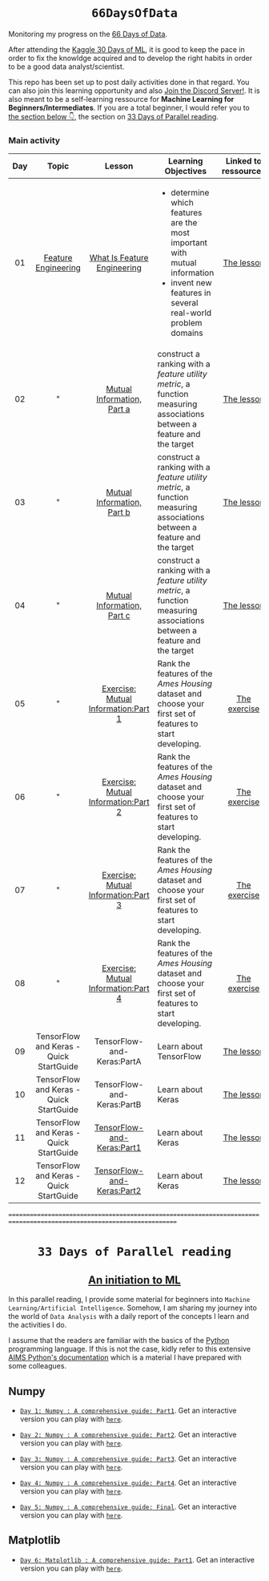 #                  <h1 align="center">                   ` 66DaysOfData `        </h1>

Monitoring my progress on the [66 Days of Data](https://www.kennethjee.com/66daysofdata).


After attending the [Kaggle 30 Days of ML](https://www.kaggle.com/thirty-days-of-ml), it is good to keep the pace in order to fix the knowldge acquired and to develop the right habits in order to be a good data analyst/scientist.


This repo has been set up to post daily activities done in that regard. You can also join this learning opportunity and also [Join the Discord Server!](https://discord.com/invite/BRv6YGb). It is also meant to be a self-learning ressource for **Machine Learning for Beginners/Intermediates**. 
If you are a total beginner, I would refer you to [the section below 👇](#an-initiation-to-ml), the section on [33 Days of Parallel reading](#33-days-of-parallel-reading).



### Main activity

| Day |                            Topic                           |                   Lesson                    | Learning Objectives                                                                                                             |                   Linked to ressources                  |     Author     |
|:-------------:|:----------------------------------------------------------:|:---------------------------------------------------:|---------------------------------------------------------------------------------------------------------------------------------|:-------------------------------------------------------------:|:--------------:|
|       01     | [Feature Engineering](https://www.kaggle.com/learn/feature-engineering)                                                 |   [What Is Feature Engineering](https://www.kaggle.com/ryanholbrook/what-is-feature-engineering) | <ul><li>determine which features are the most important with mutual information</li><li>invent new features in several real-world problem domains</li></ul>  |    [The lesson](https://www.kaggle.com/ryanholbrook/what-is-feature-engineering)         |    [Ryan Holbrook](https://www.kaggle.com/ryanholbrook)|
|  02   |   "     |  [Mutual Information, Part a](https://www.kaggle.com/ryanholbrook/mutual-information)       | construct a ranking with a *feature utility metric*, a function measuring associations between a feature and the target |[The lesson](https://www.kaggle.com/ryanholbrook/mutual-information) | "|
|  03   |   "     |  [Mutual Information, Part b](https://www.kaggle.com/ryanholbrook/mutual-information)       | construct a ranking with a *feature utility metric*, a function measuring associations between a feature and the target |[The lesson](https://www.kaggle.com/ryanholbrook/mutual-information) | "|
|  04   |   "     |  [Mutual Information, Part c](https://www.kaggle.com/ryanholbrook/mutual-information)       | construct a ranking with a *feature utility metric*, a function measuring associations between a feature and the target |[The lesson](https://www.kaggle.com/ryanholbrook/mutual-information) | "|
|  05   |   "     |  [Exercise: Mutual Information:Part 1](https://www.kaggle.com/yaeulrichgaba/exercise-mutual-information/edit)       | Rank the features of the *Ames Housing* dataset and choose your first set of features to start developing. |[The exercise](https://www.kaggle.com/yaeulrichgaba/exercise-mutual-information/edit) | "|
|  06   |   "     |  [Exercise: Mutual Information:Part 2](https://www.kaggle.com/yaeulrichgaba/exercise-mutual-information/edit)       | Rank the features of the *Ames Housing* dataset and choose your first set of features to start developing. |[The exercise](https://www.kaggle.com/yaeulrichgaba/exercise-mutual-information/edit) | "|
|  07   |   "     |  [Exercise: Mutual Information:Part 3](https://www.kaggle.com/yaeulrichgaba/exercise-mutual-information/edit)       | Rank the features of the *Ames Housing* dataset and choose your first set of features to start developing. |[The exercise](https://www.kaggle.com/yaeulrichgaba/exercise-mutual-information/edit) | "|
|  08   |   "     |  [Exercise: Mutual Information:Part 4](https://www.kaggle.com/yaeulrichgaba/exercise-mutual-information/edit)       | Rank the features of the *Ames Housing* dataset and choose your first set of features to start developing. |[The exercise](https://www.kaggle.com/yaeulrichgaba/exercise-mutual-information/edit) | "|
|  09   |   TensorFlow and Keras - Quick StartGuide     |  TensorFlow-and-Keras:PartA      | Learn about TensorFlow |[The lesson](https://en.wikipedia.org/wiki/TensorFlow) |  **Wikipedia**  |
|  10   |   TensorFlow and Keras - Quick StartGuide     |  TensorFlow-and-Keras:PartB      | Learn about Keras |[The lesson](https://en.wikipedia.org/wiki/Keras) |  **Wikipedia**  |
 | 11   |   TensorFlow and Keras - Quick StartGuide     |  [TensorFlow-and-Keras:Part1]()       | Learn about Keras |[The lesson]() |  [YaeUG](https://github.com/gabayae)  |
  | 12   |   TensorFlow and Keras - Quick StartGuide    |  [TensorFlow-and-Keras:Part2]()       | Learn about Keras |[The lesson]() |  " |






`=====================================================================================================================`


#             <h1 align="center"  class="anchor" id="33-days-of-parallel-reading" >  `33 Days of Parallel reading` </h1>

##             <h2 align="center" class="anchor" id="an-initiation-to-ml">  [An initiation to ML ](https://github.com/gabayae/-66DaysOfData-KennethJee/edit/main/README.md)</h2>


In this parallel reading, I provide some material for beginners into `Machine Learning/Artificial Intelligence`. Somehow, I am sharing my journey into the world of `Data Analysis` with a daily report of the concepts I learn and the activities I do. 

I assume that the readers are familiar with the basics of the [Python](https://www.python.org/) programming language. If this is not the case, kidly refer to this extensive [AIMS Python's documentation](https://python.aims.ac.za/) which is a material I have prepared with some colleagues. 


## Numpy

- [`Day 1: Numpy : A comprehensive guide: Part1`](https://github.com/gabayae/33-Days-of-Parallel-Reading/blob/main/Day01_Numpy_Part1.ipynb). Get an interactive version you can play with [`here`](https://colab.research.google.com/github/gabayae/33-Days-of-Parallel-Reading/blob/main/Day01_Numpy_Part1.ipynb).

 
 - [`Day 2: Numpy : A comprehensive guide: Part2`](https://github.com/gabayae/33-Days-of-Parallel-Reading/blob/main/Day02_Numpy_Part2.ipynb
). Get an interactive version you can play with [`here`](https://colab.research.google.com/github/gabayae/33-Days-of-Parallel-Reading/blob/main/Day02_Numpy_Part2.ipynb).


- [`Day 3: Numpy : A comprehensive guide: Part3`](https://github.com/gabayae/33-Days-of-Parallel-Reading/blob/main/Day03_Numpy_Part3.ipynb
). Get an interactive version you can play with [`here`](https://colab.research.google.com/github/gabayae/33-Days-of-Parallel-Reading/blob/main/Day03_Numpy_Part3.ipynb).


- [`Day 4: Numpy : A comprehensive guide: Part4`](https://github.com/gabayae/33-Days-of-Parallel-Reading/blob/main/Day04_Numpy_Part4.ipynb
). Get an interactive version you can play with [`here`](https://colab.research.google.com/github/gabayae/33-Days-of-Parallel-Reading/blob/main/Day04_Numpy_Part4.ipynb).

- [`Day 5: Numpy : A comprehensive guide: Final`](https://github.com/gabayae/33-Days-of-Parallel-Reading/blob/main/Day05_Numpy_Part5_Final.ipynb
). Get an interactive version you can play with [`here`](https://colab.research.google.com/github/gabayae/33-Days-of-Parallel-Reading/blob/main/Day05_Numpy_Part5_Final.ipynb).



## Matplotlib
- [`Day 6: Matplotlib : A comprehensive guide: Part1`](https://github.com/gabayae/33-Days-of-Parallel-Reading/blob/main/Day06_Matplotlib_Part1.ipynb). Get an interactive version you can play with [`here`](https://colab.research.google.com/github/gabayae/33-Days-of-Parallel-Reading/blob/main/Day06_Matplotlib_Part1.ipynb).

 




